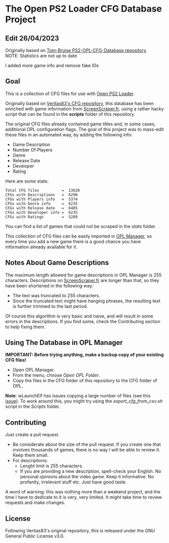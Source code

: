 # The Open PS2 Loader CFG Database Project 
## Edit 26/04/2023 

Originally based on [Tom-Bruise PS2-OPL-CFG-Database repository](https://github.com/Veritas83/PS2-OPL-CFG)\
NOTE: Statistics are not up to date

I added more game info
and remove fake IDs

## Goal
This is a collection of CFG files for use with [Open PS2 Loader](https://github.com/ifcaro/open-ps2-loader). 


Originally based on [Veritas83's CFG repository](https://github.com/Veritas83/PS2-OPL-CFG), this database 
has been enriched with game information from [ScreenScraper.fr](https://www.screenscraper.fr), using a rather hacky script that can be found in the **_scripts_** folder of this repository.

The original CFG files already contained game titles and, in some cases, additional OPL configuration flags. The goal of this project was to mass-edit these files in an automated way, by adding the following info:

* Game Description
* Number Of Players
* Genre
* Release Date
* Developer
* Rating

Here are some stats:

```
Total CFG files          =  13620
CFGs with Descriptions   =  6290
CFGs with Players info   =  5374
CFGs with Genre info     =  6235
CFGs with Release date   =  6405
CFGs with Developer info =  6235
CFGs with Ratings        =  5289
```

You can find a list of games that could not be scraped in the *stats* folder.

This collection of CFG files can be easily imported in [OPL Manager](https://oplmanager.com/site/), so every time you add a new game there is a good chance you have information already available for it.

## Notes About Game Descriptions

The maximum length allowed for game descriptions in OPL Manager is 255 characters. Descriptions on [ScreenScraper.fr](https://www.screenscraper.fr) are longer than that, so they have been shortened in the following way:

* The text was truncated to 255 characters.
* Since the truncated text might have hanging phrases, the resulting text is further trimmed to the last period.

Of course this algorithm is very basic and naive, and will result in some errors in the descriptions. If you find some, check the Contributing section to help fixing them.

## Using The Database in OPL Manager

**IMPORTANT: Before trying anything, make a backup copy of your existing CFG files!**

* Open OPL Manager.
* From the menu, choose _Open OPL Folder_.
* Copy the files in the CFG folder of this repository to the CFG folder of OPL.

**Note**: wLaunchElf has issues copying a large number of files (see this [issue](https://github.com/Tom-Bruise/PS2-OPL-CFG-Database/issues/5)).
To work around this, you might try using the *export_cfg_from_csv.sh* script in the *Scripts* folder.

## Contributing

Just create a pull request.

* Be considerate about the size of the pull request. If you create one that involves thousands of games, there is no way I will be able to review it. Keep them small.
* For descriptions:
    * Lenght limit is 255 characters. 
    * If you are providing a new description, spell-check your English. No personal opinions about the video game. Keep it informative. No profanity, irrelevant stuff etc. Just have good taste.

A word of warning: this was nothing more than a weekend project, and the time I have to dedicate to it is very, very limited. It might take time to review requests and make changes. 

## License

Following Veritas83's original repository, this is released under the GNU General Public License v3.0.
